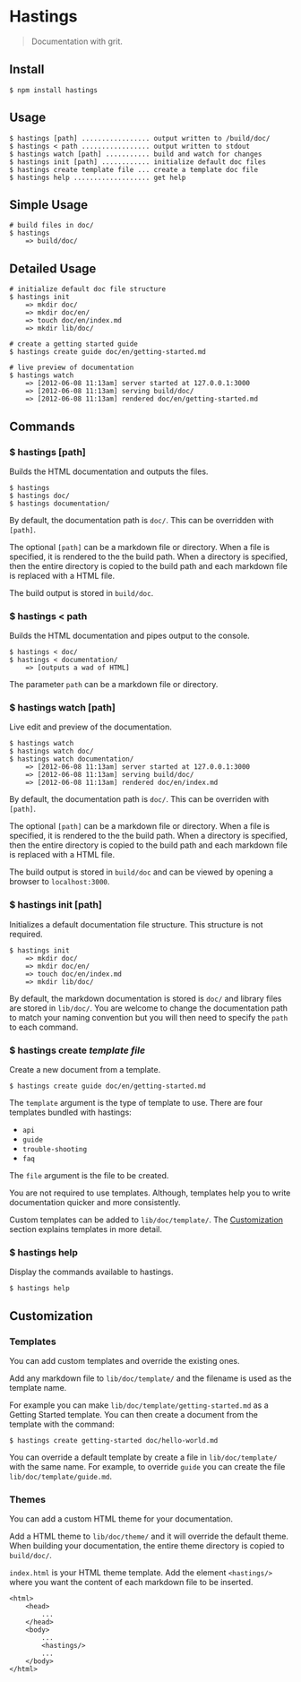 # Hastings

> Documentation with grit.

## Install

    $ npm install hastings

## Usage

    $ hastings [path] ................. output written to /build/doc/
    $ hastings < path ................. output written to stdout
    $ hastings watch [path] ........... build and watch for changes
    $ hastings init [path] ............ initialize default doc files
    $ hastings create template file ... create a template doc file
    $ hastings help ................... get help

## Simple Usage

    # build files in doc/
    $ hastings
        => build/doc/

## Detailed Usage

    # initialize default doc file structure
    $ hastings init
        => mkdir doc/
        => mkdir doc/en/
        => touch doc/en/index.md
        => mkdir lib/doc/

    # create a getting started guide
    $ hastings create guide doc/en/getting-started.md

    # live preview of documentation
    $ hastings watch
        => [2012-06-08 11:13am] server started at 127.0.0.1:3000
        => [2012-06-08 11:13am] serving build/doc/
        => [2012-06-08 11:13am] rendered doc/en/getting-started.md

## Commands

### $ hastings [path]

Builds the HTML documentation and outputs the files.

    $ hastings
    $ hastings doc/
    $ hastings documentation/

By default, the documentation path is `doc/`. This can be overridden with
`[path]`.

The optional `[path]` can be a markdown file or directory. When a file is
specified, it is rendered to the the build path. When a directory is specified,
then the entire directory is copied to the build path and each markdown file
is replaced with a HTML file.

The build output is stored in `build/doc`.

### $ hastings < path

Builds the HTML documentation and pipes output to the console.

    $ hastings < doc/
    $ hastings < documentation/
        => [outputs a wad of HTML]

The parameter `path` can be a markdown file or directory.

### $ hastings watch [path]

Live edit and preview of the documentation.

    $ hastings watch
    $ hastings watch doc/
    $ hastings watch documentation/
        => [2012-06-08 11:13am] server started at 127.0.0.1:3000
        => [2012-06-08 11:13am] serving build/doc/
        => [2012-06-08 11:13am] rendered doc/en/index.md

By default, the documentation path is `doc/`. This can be overriden with
`[path]`.

The optional `[path]` can be a markdown file or directory. When a file is
specified, it is rendered to the the build path. When a directory is specified,
then the entire directory is copied to the build path and each markdown file
is replaced with a HTML file.

The build output is stored in `build/doc` and can be viewed by opening a browser
to `localhost:3000`.

### $ hastings init [path]

Initializes a default documentation file structure. This structure is not
required.

    $ hastings init
        => mkdir doc/
        => mkdir doc/en/
        => touch doc/en/index.md
        => mkdir lib/doc/

By default, the markdown documentation is stored is `doc/` and library files
are stored in `lib/doc/`. You are welcome to change the documentation path to
match your naming convention but you will then need to specify the `path` to
each command.

### $ hastings create _template_ _file_

Create a new document from a template.

    $ hastings create guide doc/en/getting-started.md

The `template` argument is the type of template to use. There are four templates
bundled with hastings:
  - `api`
  - `guide`
  - `trouble-shooting`
  - `faq`

The `file` argument is the file to be created.

You are not required to use templates. Although, templates help you to write
documentation quicker and more consistently.

Custom templates can be added to `lib/doc/template/`. The
[Customization](#customization) section explains templates in more detail.

### $ hastings help

Display the commands available to hastings.

    $ hastings help

## Customization

### Templates

You can add custom templates and override the existing ones.

Add any markdown file to `lib/doc/template/` and the filename is used as the
template name.

For example you can make `lib/doc/template/getting-started.md` as a
Getting Started template. You can then create a document from the template
with the command:

    $ hastings create getting-started doc/hello-world.md

You can override a default template by create a file in `lib/doc/template/`
with the same name. For example, to override `guide` you can create the file
`lib/doc/template/guide.md`.

### Themes

You can add a custom HTML theme for your documentation.

Add a HTML theme to `lib/doc/theme/` and it will override the default theme.
When building your documentation, the entire theme directory is copied to
`build/doc/`.

`index.html` is your HTML theme template. Add the element `<hastings/>`
where you want the content of each markdown file to be inserted.

    <html>
        <head>
            ...
        </head>
        <body>
            ...
            <hastings/>
            ...
        </body>
    </html>
